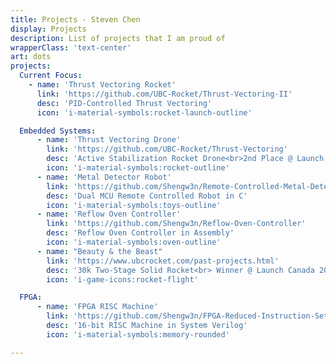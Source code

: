 ```yaml
---
title: Projects - Steven Chen
display: Projects
description: List of projects that I am proud of
wrapperClass: 'text-center'
art: dots
projects:
  Current Focus:
    - name: 'Thrust Vectoring Rocket'
      link: 'https://github.com/UBC-Rocket/Thrust-Vectoring-II'
      desc: 'PID-Controlled Thrust Vectoring'
      icon: 'i-material-symbols:rocket-launch-outline'

  Embedded Systems:
      - name: 'Thrust Vectoring Drone'
        link: 'https://github.com/UBC-Rocket/Thrust-Vectoring'
        desc: 'Active Stabilization Rocket Drone<br>2nd Place @ Launch Canada 2024'
        icon: 'i-material-symbols:rocket-outline'
      - name: 'Metal Detector Robot'
        link: 'https://github.com/Shengw3n/Remote-Controlled-Metal-Detector-Robot'
        desc: 'Dual MCU Remote Controlled Robot in C'
        icon: 'i-material-symbols:toys-outline'
      - name: 'Reflow Oven Controller'
        link: 'https://github.com/Shengw3n/Reflow-Oven-Controller'
        desc: 'Reflow Oven Controller in Assembly'
        icon: 'i-material-symbols:oven-outline'
      - name: "Beauty & the Beast"
        link: 'https://www.ubcrocket.com/past-projects.html'
        desc: '30k Two-Stage Solid Rocket<br> Winner @ Launch Canada 2023'
        icon: 'i-game-icons:rocket-flight'

  FPGA:
      - name: 'FPGA RISC Machine'
        link: 'https://github.com/Shengw3n/FPGA-Reduced-Instruction-Set-Computer'
        desc: '16-bit RISC Machine in System Verilog'
        icon: 'i-material-symbols:memory-rounded'

---
```


<!-- @layout-full-width -->
<ListProjects :projects="frontmatter.projects" />

